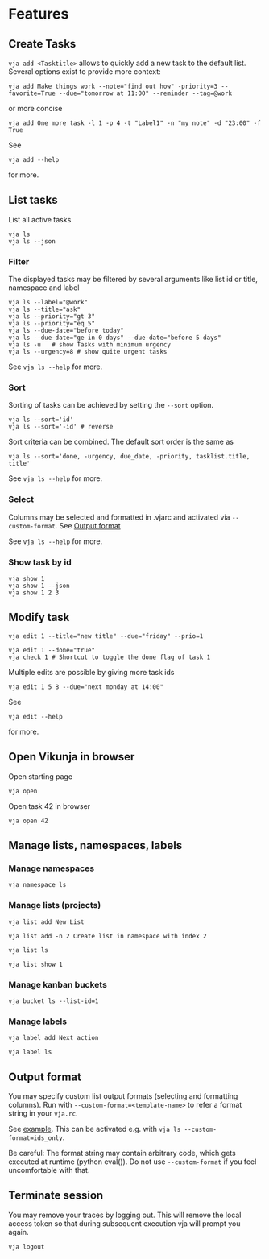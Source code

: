 # Features

## Create Tasks

`vja add <Tasktitle>` allows to quickly add a new task to the default list. Several options exist to provide more
context:

```shell
vja add Make things work --note="find out how" -priority=3 --favorite=True --due="tomorrow at 11:00" --reminder --tag=@work
```

or more concise

```shell
vja add One more task -l 1 -p 4 -t "Label1" -n "my note" -d "23:00" -f True
```

See

```shell
vja add --help
```

for more.

## List tasks

List all active tasks

```shell
vja ls
vja ls --json
```

### Filter

The displayed tasks may be filtered by several arguments like list id or title, namespace and label

```shell
vja ls --label="@work"
vja ls --title="ask"
vja ls --priority="gt 3"
vja ls --priority="eq 5"
vja ls --due-date="before today"
vja ls --due-date="ge in 0 days" --due-date="before 5 days"
vja ls -u   # show Tasks with minimum urgency
vja ls --urgency=8 # show quite urgent tasks
```

See `vja ls --help` for more.

### Sort
Sorting of tasks can be achieved by setting the `--sort` option.
```shell
vja ls --sort='id'
vja ls --sort='-id' # reverse
```
Sort criteria can be combined. The default sort order is the same as
```shell
vja ls --sort='done, -urgency, due_date, -priority, tasklist.title, title'
```

See `vja ls --help` for more.
### Select

Columns may be selected and formatted in .vjarc and activated via `--custom-format`.
See [Output format](#output-format)

See `vja ls --help` for more.

### Show task by id

```shell
vja show 1
vja show 1 --json
vja show 1 2 3

```

## Modify task

```shell
vja edit 1 --title="new title" --due="friday" --prio=1
```

```shell
vja edit 1 --done="true"
vja check 1 # Shortcut to toggle the done flag of task 1
```

Multiple edits are possible by giving more task ids

```shell
vja edit 1 5 8 --due="next monday at 14:00"
```

See

```shell
vja edit --help
```

for more.

## Open Vikunja in browser

Open starting page

```shell
vja open
```

Open task 42 in browser

```shell
vja open 42
```

## Manage lists, namespaces, labels

### Manage namespaces

```shell
vja namespace ls
```

### Manage lists (projects)

```shell
vja list add New List
```

```shell
vja list add -n 2 Create list in namespace with index 2
```

```shell
vja list ls
```

```shell
vja list show 1
```

### Manage kanban buckets

```shell
vja bucket ls --list-id=1
```

### Manage labels

```shell
vja label add Next action
```

```shell
vja label ls
```

## Output format

You may specify custom list output formats (selecting and formatting columns).
Run with `--custom-format=<template-name>` to refer a format string in your `vja.rc`.

See [example](https://gitlab.com/ce72/vja/-/blob/main/.vjacli/vja.rc). This can be activated e.g.
with `vja ls --custom-format=ids_only`.

Be careful: The format string may contain arbitrary code, which gets executed at runtime (python eval()).
Do not use `--custom-format` if you feel uncomfortable with that.

## Terminate session

You may remove your traces by logging out. This will remove the local access token so that during subsequent execution
vja will prompt you again.

```shell
vja logout
```

